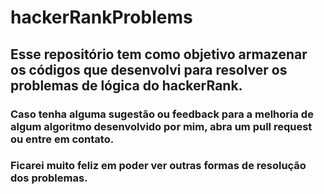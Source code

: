 # hackerRankProblems

## Esse repositório tem como objetivo armazenar os códigos que desenvolvi para resolver os problemas de lógica do hackerRank.

### Caso tenha alguma sugestão ou feedback para a melhoria de algum algoritmo desenvolvido por mim, abra um pull request ou entre em contato. 
### Ficarei muito feliz em poder ver outras formas de resolução dos problemas.
